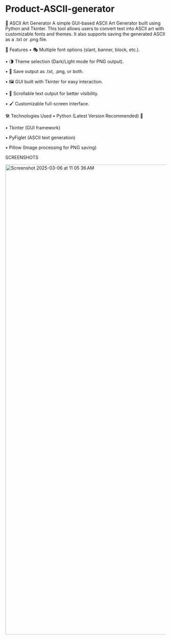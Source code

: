 # Product-ASCII-generator
🎨 ASCII Art Generator
A simple GUI-based ASCII Art Generator built using Python and Tkinter. This tool allows users to convert text into ASCII art with customizable fonts and themes. It also supports saving the generated ASCII as a .txt or .png file.

📌 Features
• 🎭 Multiple font options (slant, banner, block, etc.).

• 🌗 Theme selection (Dark/Light mode for PNG output).

• 💾 Save output as .txt, .png, or both.

• 🖼 GUI built with Tkinter for easy interaction.

• 🔄 Scrollable text output for better visibility.

• 🖌 Customizable full-screen interface.

🛠 Technologies Used
• Python (Latest Version Recommended) 🐍

• Tkinter (GUI framework)

• PyFiglet (ASCII text generation)

• Pillow (Image processing for PNG saving)

SCREENSHOTS 

<img width="1470" alt="Screenshot 2025-03-06 at 11 05 36 AM" src="https://github.com/user-attachments/assets/dd66f9e0-a257-471c-8ed6-5a48091b2dc6" />
